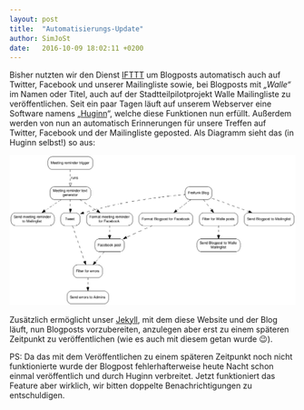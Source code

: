 ```yaml
---
layout: post
title:  "Automatisierungs-Update"
author: SimJoSt
date:   2016-10-09 18:02:11 +0200
---
```

Bisher nutzten wir den Dienst [IFTTT] um Blogposts automatisch auch auf Twitter, Facebook und unserer Mailingliste sowie, bei Blogposts mit *„Walle“* im Namen oder Titel, auch auf der Stadtteilpilotprojekt Walle Mailingliste zu veröffentlichen. Seit ein paar Tagen läuft auf unserem Webserver eine Software namens „[Huginn]“, welche diese Funktionen nun erfüllt. Außerdem werden von nun an automatisch Erinnerungen für unsere Treffen auf Twitter, Facebook und der Mailingliste geposted. Als Diagramm sieht das (in Huginn selbst!) so aus:

![Von Huginn erzeugtes Diagramm der sogenannten „Agents“](/blog/files/2016-10-09/huginn_chart.png)

Zusätzlich ermöglicht unser [Jekyll], mit dem diese Website und der Blog läuft, nun Blogposts vorzubereiten, anzulegen aber erst zu einem späteren Zeitpunkt zu veröffentlichen (wie es auch mit diesem getan wurde 😉).

PS: Da das mit dem Veröffentlichen zu einem späteren Zeitpunkt noch nicht funktionierte wurde der Blogpost fehlerhafterweise heute Nacht schon einmal veröffentlich und durch Huginn verbreitet. Jetzt funktioniert das Feature aber wirklich, wir bitten doppelte Benachrichtigungen zu entschuldigen.

[IFTTT]: https://ifttt.com/ "If This Then That"
[Huginn]: https://github.com/cantino/huginn
[Jekyll]: https://jekyllrb.com/
